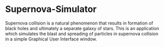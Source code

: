 # Supernova-Simulator
Supernova collision is a natural phenomenon that results in formation of black holes and ultimately a separate galaxy of stars. This is an application which simulates the blast and spreading of particles in supernova collision in a simple Graphical User Interface window.

